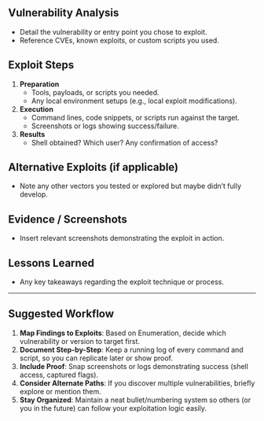 
## Vulnerability Analysis
- Detail the vulnerability or entry point you chose to exploit.
- Reference CVEs, known exploits, or custom scripts you used.

## Exploit Steps
1. **Preparation**  
   - Tools, payloads, or scripts you needed.
   - Any local environment setups (e.g., local exploit modifications).
2. **Execution**  
   - Command lines, code snippets, or scripts run against the target.
   - Screenshots or logs showing success/failure.
3. **Results**  
   - Shell obtained? Which user? Any confirmation of access?

## Alternative Exploits (if applicable)
- Note any other vectors you tested or explored but maybe didn’t fully develop.

## Evidence / Screenshots
- Insert relevant screenshots demonstrating the exploit in action.

## Lessons Learned
- Any key takeaways regarding the exploit technique or process.

---

## Suggested Workflow

1. **Map Findings to Exploits**: Based on Enumeration, decide which vulnerability or version to target first.  
2. **Document Step-by-Step**: Keep a running log of every command and script, so you can replicate later or show proof.  
3. **Include Proof**: Snap screenshots or logs demonstrating success (shell access, captured flags).  
4. **Consider Alternate Paths**: If you discover multiple vulnerabilities, briefly explore or mention them.  
5. **Stay Organized**: Maintain a neat bullet/numbering system so others (or you in the future) can follow your exploitation logic easily.
